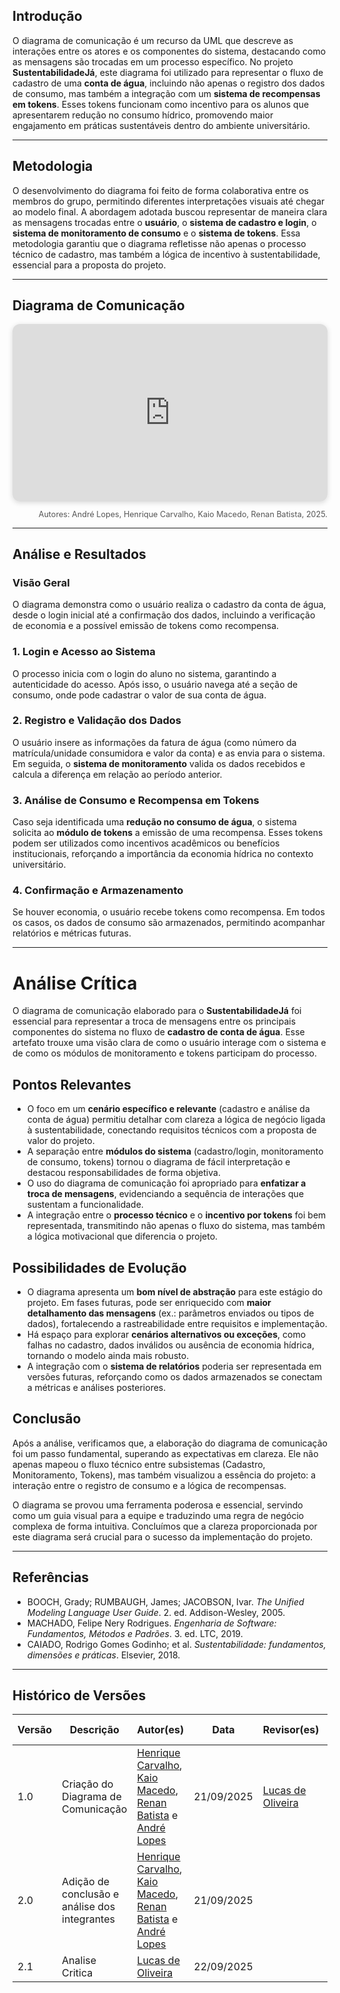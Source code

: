 ## Introdução  
O diagrama de comunicação é um recurso da UML que descreve as interações entre os atores e os componentes do sistema, destacando como as mensagens são trocadas em um processo específico. No projeto **SustentabilidadeJá**, este diagrama foi utilizado para representar o fluxo de cadastro de uma **conta de água**, incluindo não apenas o registro dos dados de consumo, mas também a integração com um **sistema de recompensas em tokens**. Esses tokens funcionam como incentivo para os alunos que apresentarem redução no consumo hídrico, promovendo maior engajamento em práticas sustentáveis dentro do ambiente universitário.  

---

## Metodologia  
O desenvolvimento do diagrama foi feito de forma colaborativa entre os membros do grupo, permitindo diferentes interpretações visuais até chegar ao modelo final. A abordagem adotada buscou representar de maneira clara as mensagens trocadas entre o **usuário**, o **sistema de cadastro e login**, o **sistema de monitoramento de consumo** e o **sistema de tokens**. Essa metodologia garantiu que o diagrama refletisse não apenas o processo técnico de cadastro, mas também a lógica de incentivo à sustentabilidade, essencial para a proposta do projeto.  

---

## Diagrama de Comunicação  

<div style="position: relative; padding-bottom: 56.25%; height: 0; overflow: hidden; max-width: 100%; border-radius: 12px; box-shadow: 0 2px 8px rgba(0,0,0,.15);">
  <iframe
    src="https://miro.com/app/live-embed/uXjVJFWyPNs=/?embedMode=view_only_without_ui&moveToViewport=-947,-524,1977,1025&embedId=568823805487"
    style="position: absolute; top: 0; left: 0; width: 100%; height: 100%; border: 0;"
    allow="fullscreen; clipboard-read; clipboard-write"
    allowfullscreen
    scrolling="no"
    frameborder="0"
  ></iframe>
</div>
<p style="text-align: right; font-size: 0.9em; color: #555;">Autores: André Lopes, Henrique Carvalho, Kaio Macedo, Renan Batista, 2025.</p>

---

## Análise e Resultados  

### Visão Geral  
O diagrama demonstra como o usuário realiza o cadastro da conta de água, desde o login inicial até a confirmação dos dados, incluindo a verificação de economia e a possível emissão de tokens como recompensa.  

### 1. Login e Acesso ao Sistema  
O processo inicia com o login do aluno no sistema, garantindo a autenticidade do acesso. Após isso, o usuário navega até a seção de consumo, onde pode cadastrar o valor de sua conta de água.  

### 2. Registro e Validação dos Dados  
O usuário insere as informações da fatura de água (como número da matrícula/unidade consumidora e valor da conta) e as envia para o sistema. Em seguida, o **sistema de monitoramento** valida os dados recebidos e calcula a diferença em relação ao período anterior.  

### 3. Análise de Consumo e Recompensa em Tokens  
Caso seja identificada uma **redução no consumo de água**, o sistema solicita ao **módulo de tokens** a emissão de uma recompensa. Esses tokens podem ser utilizados como incentivos acadêmicos ou benefícios institucionais, reforçando a importância da economia hídrica no contexto universitário.  

### 4. Confirmação e Armazenamento  
Se houver economia, o usuário recebe tokens como recompensa. Em todos os casos, os dados de consumo são armazenados, permitindo acompanhar relatórios e métricas futuras.  

---
# Análise Crítica

O diagrama de comunicação elaborado para o **SustentabilidadeJá** foi essencial para representar a troca de mensagens entre os principais componentes do sistema no fluxo de **cadastro de conta de água**. Esse artefato trouxe uma visão clara de como o usuário interage com o sistema e de como os módulos de monitoramento e tokens participam do processo.

## Pontos Relevantes
- O foco em um **cenário específico e relevante** (cadastro e análise da conta de água) permitiu detalhar com clareza a lógica de negócio ligada à sustentabilidade, conectando requisitos técnicos com a proposta de valor do projeto.  
- A separação entre **módulos do sistema** (cadastro/login, monitoramento de consumo, tokens) tornou o diagrama de fácil interpretação e destacou responsabilidades de forma objetiva.  
- O uso do diagrama de comunicação foi apropriado para **enfatizar a troca de mensagens**, evidenciando a sequência de interações que sustentam a funcionalidade.  
- A integração entre o **processo técnico** e o **incentivo por tokens** foi bem representada, transmitindo não apenas o fluxo do sistema, mas também a lógica motivacional que diferencia o projeto.  

## Possibilidades de Evolução
- O diagrama apresenta um **bom nível de abstração** para este estágio do projeto. Em fases futuras, pode ser enriquecido com **maior detalhamento das mensagens** (ex.: parâmetros enviados ou tipos de dados), fortalecendo a rastreabilidade entre requisitos e implementação.  
- Há espaço para explorar **cenários alternativos ou exceções**, como falhas no cadastro, dados inválidos ou ausência de economia hídrica, tornando o modelo ainda mais robusto.  
- A integração com o **sistema de relatórios** poderia ser representada em versões futuras, reforçando como os dados armazenados se conectam a métricas e análises posteriores.
  
## Conclusão

Após a análise, verificamos que, a elaboração do diagrama de comunicação foi um passo fundamental, superando as expectativas em clareza. Ele não apenas mapeou o fluxo técnico entre subsistemas (Cadastro, Monitoramento, Tokens), mas também visualizou a essência do projeto: a interação entre o registro de consumo e a lógica de recompensas.

O diagrama se provou uma ferramenta poderosa e essencial, servindo como um guia visual para a equipe e traduzindo uma regra de negócio complexa de forma intuitiva. Concluímos que a clareza proporcionada por este diagrama será crucial para o sucesso da implementação do projeto.

---

## Referências  

- BOOCH, Grady; RUMBAUGH, James; JACOBSON, Ivar. *The Unified Modeling Language User Guide*. 2. ed. Addison-Wesley, 2005.    
- MACHADO, Felipe Nery Rodrigues. *Engenharia de Software: Fundamentos, Métodos e Padrões*. 3. ed. LTC, 2019.
- CAIADO, Rodrigo Gomes Godinho; et al. *Sustentabilidade: fundamentos, dimensões e práticas*. Elsevier, 2018.

---

## Histórico de Versões

| Versão | Descrição                            | Autor(es)                                                                                         | Data       | Revisor(es)                                                                                                 | Data de Revisão |
| ------ | ------------------------------------ | ------------------------------------------------------------------------------------------------- | ---------- | ----------------------------------------------------------------------------------------------------------- | --------- |
| 1.0    | Criação do Diagrama de Comunicação | [Henrique Carvalho](https://github.com/henriquecarv3), [Kaio Macedo](https://github.com/bigkaio), [Renan Batista](https://github.com/renanpariiz) e [André Lopes](https://github.com/AndreLopesDeSousa) | 21/09/2025 | [Lucas de Oliveira](https://github.com/LucasOliveiraDiasMarquesFerreira) | 22/09/2025 |
| 2.0    | Adição de conclusão e análise dos integrantes | [Henrique Carvalho](https://github.com/henriquecarv3), [Kaio Macedo](https://github.com/bigkaio), [Renan Batista](https://github.com/renanpariiz) e [André Lopes](https://github.com/AndreLopesDeSousa) | 21/09/2025 |  |  |
| 2.1    | Analise Critica | [Lucas de Oliveira](https://github.com/LucasOliveiraDiasMarquesFerreira) | 22/09/2025 |  |  |
